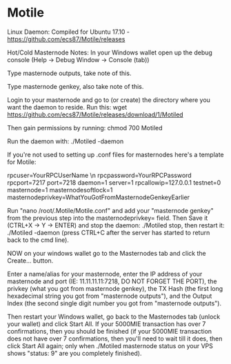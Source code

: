 # Motile

Linux Daemon: Compiled for Ubuntu 17.10 - https://github.com/ecs87/Motile/releases

Hot/Cold Masternode Notes:
  In your Windows wallet open up the debug console (Help -> Debug Window -> Console (tab))

  Type masternode outputs, take note of this.

  Type masternode genkey, also take note of this.

  Login to your masternode and go to (or create) the directory where you want the daemon to reside. Run this: wget https://github.com/ecs87/Motile/releases/download/1/Motiled
  
  Then gain permissions by running: chmod 700 Motiled
  
  Run the daemon with: ./Motiled -daemon
  
  If you're not used to setting up .conf files for masternodes here's a template for Motile:
  
  rpcuser=YourRPCUserName \n
  rpcpassword=YourRPCPassword
  rpcport=7217
  port=7218
  daemon=1
  server=1
  rpcallowip=127.0.0.1
  testnet=0
  masternode=1
  masternodesoftlock=1
  masternodeprivkey=WhatYouGotFromMasternodeGenkeyEarlier

  Run "nano /root/.Motile/Motile.conf" and add your "masternode genkey" from the previous step into the masternodeprivkey= field. Then Save it (CTRL+X -> Y -> ENTER) and stop the daemon: ./Motiled stop, then restart it: ./Motiled -daemon (press CTRL+C after the server has started to return back to the cmd line).

  NOW on your windows wallet go to the Masternodes tab and click the Create... button.

  Enter a name/alias for your masternode, enter the IP address of your masternode and port (IE: 11.11.11.11:7218, DO NOT FORGET THE PORT), the privkey (what you got from masternode genkey), the TX Hash (the first long hexadecimal string you got from "masternode outputs"), and the Output Index (the second single digit number you got from "masternode outputs").
  
  Then restart your Windows wallet, go back to the Masternodes tab (unlock your wallet) and click Start All. If your 5000MIE transaction has over 7 confirmations, then you should be finished (if your 5000MIE transaction does not have over 7 confirmations, then you'll need to wait till it does, then click Start All again; only when ./Motiled masternode status on your VPS shows "status: 9" are you completely finished).
